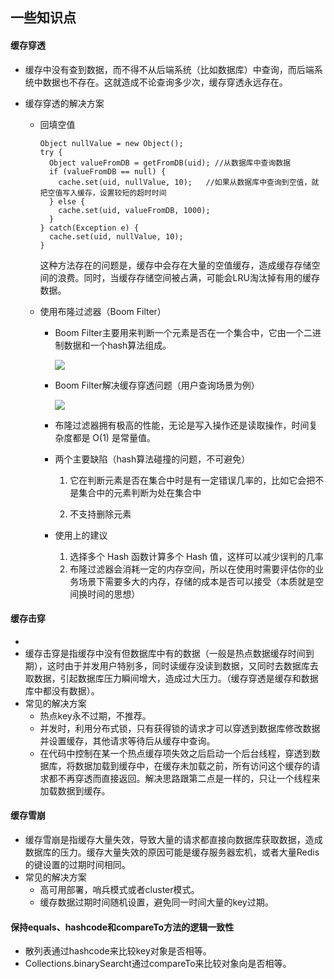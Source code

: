 ## 一些知识点

#### 缓存穿透

- 缓存中没有查到数据，而不得不从后端系统（比如数据库）中查询，而后端系统中数据也不存在。这就造成不论查询多少次，缓存穿透永远存在。

- 缓存穿透的解决方案

  - 回填空值

    ```
    Object nullValue = new Object();
    try {
      Object valueFromDB = getFromDB(uid); //从数据库中查询数据
      if (valueFromDB == null) {
        cache.set(uid, nullValue, 10);   //如果从数据库中查询到空值，就把空值写入缓存，设置较短的超时时间
      } else {
        cache.set(uid, valueFromDB, 1000);
      }
    } catch(Exception e) {
      cache.set(uid, nullValue, 10);
    }
    ```

    这种方法存在的问题是，缓存中会存在大量的空值缓存，造成缓存存储空间的浪费。同时，当缓存存储空间被占满，可能会LRU淘汰掉有用的缓存数据。

  - 使用布隆过滤器（Boom Filter）

    - Boom Filter主要用来判断一个元素是否在一个集合中，它由一个二进制数据和一个hash算法组成。

      ![](https://tva1.sinaimg.cn/large/00831rSTly1gd8kusasrhj30vk0c0q41.jpg)

    - Boom Filter解决缓存穿透问题（用户查询场景为例）

      ![](https://tva1.sinaimg.cn/large/00831rSTly1gd8kyqa3imj30wk0icgni.jpg)

    - 布隆过滤器拥有极高的性能，无论是写入操作还是读取操作，时间复杂度都是 O(1) 是常量值。

    - 两个主要缺陷（hash算法碰撞的问题，不可避免）

      1. 它在判断元素是否在集合中时是有一定错误几率的，比如它会把不是集合中的元素判断为处在集合中

      2. 不支持删除元素

    - 使用上的建议

      1. 选择多个 Hash 函数计算多个 Hash 值，这样可以减少误判的几率
      2. 布隆过滤器会消耗一定的内存空间，所以在使用时需要评估你的业务场景下需要多大的内存，存储的成本是否可以接受（本质就是空间换时间的思想）

#### 缓存击穿

- 
- 缓存击穿是指缓存中没有但数据库中有的数据（一般是热点数据缓存时间到期），这时由于并发用户特别多，同时读缓存没读到数据，又同时去数据库去取数据，引起数据库压力瞬间增大，造成过大压力。（缓存穿透是缓存和数据库中都没有数据）。
- 常见的解决方案
  - 热点key永不过期，不推荐。
  - 并发时，利用分布式锁，只有获得锁的请求才可以穿透到数据库修改数据并设置缓存，其他请求等待后从缓存中查询。
  - 在代码中控制在某一个热点缓存项失效之后启动一个后台线程，穿透到数据库，将数据加载到缓存中，在缓存未加载之前，所有访问这个缓存的请求都不再穿透而直接返回。解决思路跟第二点是一样的，只让一个线程来加载数据到缓存。

#### 缓存雪崩

- 缓存雪崩是指缓存大量失效，导致大量的请求都直接向数据库获取数据，造成数据库的压力。缓存大量失效的原因可能是缓存服务器宏机，或者大量Redis的键设置的过期时间相同。
- 常见的解决方案
  - 高可用部署，哨兵模式或者cluster模式。
  - 缓存数据过期时间随机设置，避免同一时间大量的key过期。

#### 保持equals、hashcode和compareTo方法的逻辑一致性

- 散列表通过hashcode来比较key对象是否相等。
- Collections.binarySearcht通过compareTo来比较对象向是否相等。